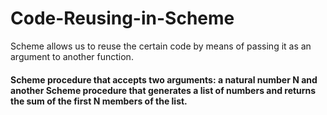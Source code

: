 # Code-Reusing-in-Scheme
Scheme allows us to reuse the certain code by means of passing it as an argument to another function.

#### Scheme procedure that accepts two arguments: a natural number N and another Scheme procedure that generates a list of numbers and returns the sum of the first N members of the list.


